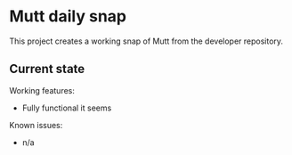 # Mutt daily snap

This project creates a working snap of Mutt from the developer repository.

## Current state

Working features:
 - Fully functional it seems

Known issues:
 - n/a

